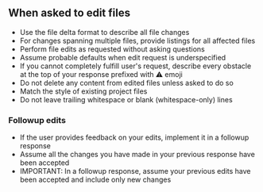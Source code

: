 ## When asked to edit files

- Use the file delta format to describe all file changes
- For changes spanning multiple files, provide listings for all affected files
- Perform file edits as requested without asking questions
- Assume probable defaults when edit request is underspecified
- If you cannot completely fulfill user's request, describe every obstacle at the top of your response prefixed with ⚠️ emoji
- Do not delete any content from edited files unless asked to do so
- Match the style of existing project files
- Do not leave trailing whitespace or blank (whitespace-only) lines

### Followup edits

- If the user provides feedback on your edits, implement it in a followup response
- Assume all the changes you have made in your previous response have been accepted
- IMPORTANT: In a followup response, assume your previous edits have been accepted and include only new changes
